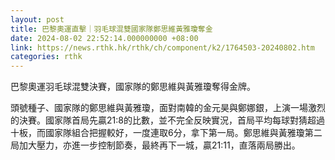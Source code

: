 ```yaml
---
layout: post
title: 巴黎奧運直擊｜羽毛球混雙國家隊鄭思維黃雅瓊奪金
date: 2024-08-02 22:52:14.000000000 +08:00
link: https://news.rthk.hk/rthk/ch/component/k2/1764503-20240802.htm
categories: rthk
---
```


巴黎奧運羽毛球混雙決賽，國家隊的鄭思維與黃雅瓊奪得金牌。

頭號種子、國家隊的鄭思維與黃雅瓊，面對南韓的金元昊與鄭娜銀，上演一場激烈的決賽。國家隊首局先贏21:8的比數，並不完全反映實況，首局平均每球對猜超過十板，而國家隊組合把握較好，一度連取6分，拿下第一局。鄭思維與黃雅瓊第二局加大壓力，亦進一步控制節奏，最終再下一城，贏21:11，直落兩局勝出。

